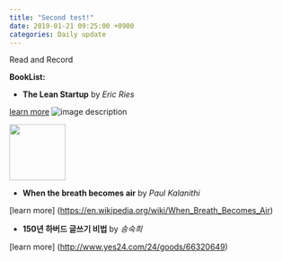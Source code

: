 ```yaml
---
title: "Second test!"
date: 2019-01-21 09:25:00 +0900
categories: Daily update
---
```


Read and Record


__BookList:__ 
* __The Lean Startup__ by 
_Eric Ries_

[learn more](http://theleanstartup.com/principles)
![image description](https://innovationenglish.sites.ku.dk/files/2016/07/lEAN-startup_RKO-1024x684.png)

<img src="https://innovationenglish.sites.ku.dk/files/2016/07/lEAN-startup_RKO-1024x684.png" width=100;>

* __When the breath becomes air__ by 
_Paul Kalanithi_

[learn more] (https://en.wikipedia.org/wiki/When_Breath_Becomes_Air)

* __150년 하버드 글쓰기 비법__ by 
_송숙희_

[learn more] (http://www.yes24.com/24/goods/66320649)

